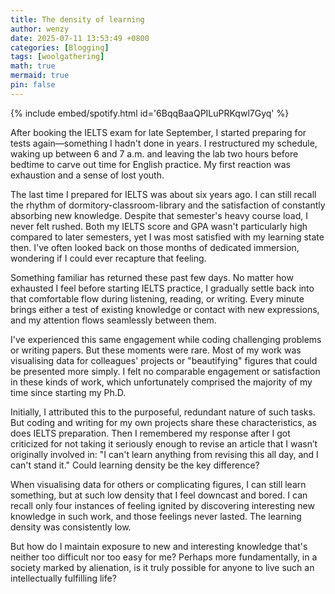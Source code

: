 ```yaml
---
title: The density of learning
author: wenzy
date: 2025-07-11 13:53:49 +0800
categories: [Blogging]
tags: [woolgathering]
math: true
mermaid: true
pin: false
---
```


{% include embed/spotify.html id='6BqqBaaQPILuPRKqwl7Gyq' %}

After booking the IELTS exam for late September, I started preparing for tests again—something I hadn't done in years. I restructured my schedule, waking up between 6 and 7 a.m. and leaving the lab two hours before bedtime to carve out time for English practice. My first reaction was exhaustion and a sense of lost youth.

The last time I prepared for IELTS was about six years ago. I can still recall the rhythm of dormitory-classroom-library and the satisfaction of constantly absorbing new knowledge. Despite that semester's heavy course load, I never felt rushed. Both my IELTS score and GPA wasn't particularly high compared to later semesters, yet I was most satisfied with my learning state then. I've often looked back on those months of dedicated immersion, wondering if I could ever recapture that feeling.

Something familiar has returned these past few days. No matter how exhausted I feel before starting IELTS practice, I gradually settle back into that comfortable flow during listening, reading, or writing. Every minute brings either a test of existing knowledge or contact with new expressions, and my attention flows seamlessly between them.

I've experienced this same engagement while coding challenging problems or writing papers. But these moments were rare. Most of my work was visualising data for colleagues' projects or "beautifying" figures that could be presented more simply. I felt no comparable engagement or satisfaction in these kinds of work, which unfortunately comprised the majority of my time since starting my Ph.D.

Initially, I attributed this to the purposeful, redundant nature of such tasks. But coding and writing for my own projects share these characteristics, as does IELTS preparation. Then I remembered my response after I got criticized for not taking it seriously enough to revise an article that I wasn’t originally involved in: "I can't learn anything from revising this all day, and I can't stand it." Could learning density be the key difference?

When visualising data for others or complicating figures, I can still learn something, but at such low density that I feel downcast and bored. I can recall only four instances of feeling ignited by discovering interesting new knowledge in such work, and those feelings never lasted. The learning density was consistently low.

But how do I maintain exposure to new and interesting knowledge that's neither too difficult nor too easy for me? Perhaps more fundamentally, in a society marked by alienation, is it truly possible for anyone to live such an intellectually fulfilling life?
